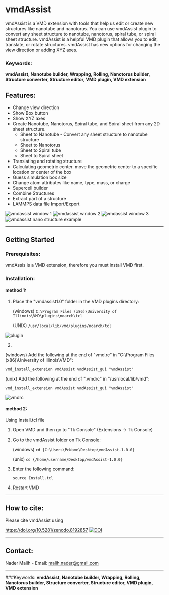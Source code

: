 # vmdAssist
vmdAssist is a VMD extension with tools that help us edit or create new structures like nanotube and nanotorus.
You can use vmdAssist plugin to convert any sheet structure to nanotube, nanotorus, spiral tube, or spiral sheet structure. vmdAssist is a helpful VMD plugin that allows you to edit, translate, or rotate structures. vmdAssist has new options for changing the view direction or adding XYZ axes.


### Keywords:
**vmdAssist, Nanotube builder, Wrapping, Rolling, Nanotorus builder, Structure converter, Structure editor, VMD plugin, VMD extension**


## Features:
- Change view direction
- Show Box button
- Show XYZ axes
- Create Nanotube, Nanotorus, Spiral tube, and Spiral sheet from any 2D sheet structure.
    + Sheet to Nanotube - Convert any sheet structure to nanotube structure
    + Sheet to Nanotorus
    + Sheet to Spiral tube
    + Sheet to Spiral sheet
- Translating and rotating structure
- Calculating geometric center. move the geometric center to a specific location or center of the box
- Guess simulation box size
- Change atom attributes like name, type, mass, or charge
- Supercell builder
- Combine Structures
- Extract part of a structure
- LAMMPS data file Import/Export


![vmdassist window 1](https://i.postimg.cc/7PGbZTkX/win1.png)
![vmdassist window 2](https://i.postimg.cc/wxCMyTxz/win2.png)
![vmdassist window 3](https://i.postimg.cc/F15M964t/win3.png)
![vmdassist nano structure example](https://i.postimg.cc/XY3vLHyD/allshape.png)


------------------------------------------------------------------
## Getting Started
### Prerequisites:
vmdAssis is a VMD extension, therefore you must install VMD first.

### Installation:
#### method 1:
1) Place the "vmdassist1.0" folder in the VMD plugins directory:
   
   (windows) ```C:\Program Files (x86)\University of Illinois\VMD\plugins\noarch\tcl```
   
   (UNIX) ```/usr/local/lib/vmd/plugins/noarch/tcl```

![plugin](https://i.postimg.cc/ZndkzSXF/pluginfolder.png)

2)
  (windows) Add the following at the end of "vmd.rc" in "C:\Program Files (x86)\University of Illinois\VMD":
  
  ```vmd_install_extension vmdAssist vmdAssist_gui "vmdAssist"```
  
  (unix) Add the following at the end of ".vmdrc" in "/usr/local/lib/vmd":
  
  ```vmd_install_extension vmdAssist vmdAssist_gui "vmdAssist"```

![vmdrc](https://i.postimg.cc/TYnwrMhD/vmdrc.png)

#### method 2:
Using Install.tcl file
1) Open VMD and then go to "Tk Console" (Extensions -> Tk Console)
2) Go to the vmdAssist folder on Tk Console:

    (windows)    ```cd {C:\Users\PcName\Desktop\vmdAssist-1.0.0}```

    (unix)    ```cd {/home/username/Desktop/vmdAssist-1.0.0}```

3) Enter the following command:
   
   ```source Install.tcl```

4) Restart VMD

------------------------------------------------------------------
## How to cite:
Please cite vmdAssist using

https://doi.org/10.5281/zenodo.8192857
[![DOI](https://zenodo.org/badge/671649701.svg)](https://zenodo.org/badge/latestdoi/671649701)


------------------------------------------------------------------
## Contact:
Nader Malih - Email: malih.nader@gmail.com

------------------------------------------------------------------
###Keywords: **vmdAssist, Nanotube builder, Wrapping, Rolling, Nanotorus builder, Structure converter, Structure editor, VMD plugin, VMD extension**
